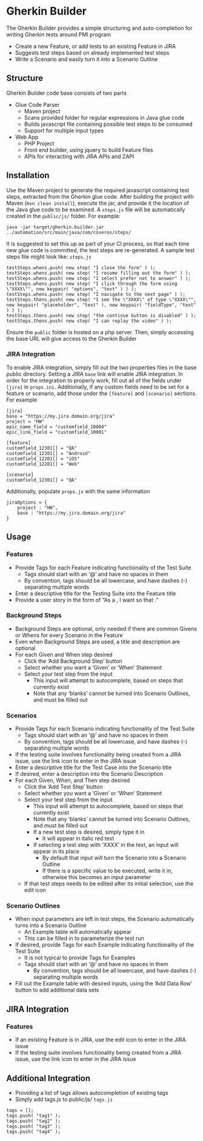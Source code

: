 # Gherkin Builder
The Gherkin Builder provides a simple structuring and auto-completion for writing 
Gherkin tests around PMI program

 * Create a new Feature, or add tests to an existing Feature in JIRA
 * Suggests test steps based on already implemented test steps
 * Write a Scenario and easily turn it into a Scenario Outline

## Structure
Gherkin Builder code base consists of two parts
 * Glue Code Parser
   * Maven project
   * Scans provided folder for regular expressions in Java glue code
   * Builds javascript file containing possible test steps to be consumed
   * Support for multiple input types
 * Web App
   * PHP Project
   * Front end builder, using jquery to build Feature files
   * APIs for interacting with JIRA APIs and ZAPI

## Installation
Use the Maven project to generate the required javascript containing test steps, extracted from
the Gherkin glue code. After building the project with Maven (`mvn clean install`), execute the jar,
and provide it the location of the Java glue code to be examined. A `steps.js` file will be automatically
created in the `public/js/` folder. For example:
```
java -jar target/gherkin.builder.jar ../automation/src/main/java/com/coveros/steps/
```
It is suggested to set this up as part of your CI process, so that each time new glue code is committed,
the test steps are re-generated. A sample test steps file might look like:
`steps.js`
```
testSteps.whens.push( new step( "I close the form" ) );
testSteps.whens.push( new step( "I resume filling out the form" ) );
testSteps.whens.push( new step( "I select prefer not to answer" ) );
testSteps.whens.push( new step( "I click through the form using \"XXXX\"", new keypair( "options", "text" ) ) );
testSteps.whens.push( new step( "I navigate to the next page" ) );
testSteps.thens.push( new step( "I see the \"XXXX\" of type \"XXXX\"", new keypair( "placeholder", "text" ), new keypair( "fieldType", "text" ) ) );
testSteps.thens.push( new step( "the continue button is disabled" ) );
testSteps.thens.push( new step( "I can replay the video" ) );
```

Ensure the `public` folder is hosted on a php server. Then, simply accessing the base URL will give access
to the Gherkin Builder

### JIRA Integration
To enable JIRA integration, simply fill out the two properties files in the base public directory.
Setting a JIRA `base` link will enable JIRA integration. In order for the integration to properly work,
fill out all of the fields under `[jira]` in `props.ini`. Additionally, if any custom fields need to be set
for a feature or scenario, add those under the `[feature]` and `[scenario]` sections. For example
```
[jira]
base = "https://my.jira.domain.org/jira"
project = "HW"
epic_name_field = "customfield_10004"
epic_link_field = "customfield_10001"

[feature]
customfield_12301[] = "QA"
customfield_12201[] = "Android"
customfield_12201[] = "iOS"
customfield_12201[] = "Web"

[scenario]
customfield_12301[] = "QA"
```

Additionally, populate `props.js` with the same information
```
jiraOptions = {
    project : "HW",
    base : "https://my.jira.domain.org/jira"
}
```

## Usage
### Features
 * Provide Tags for each Feature indicating functionality of the Test Suite
   * Tags should start with an ‘@’ and have no spaces in them
   * By convention, tags should be all lowercase, and have dashes (-) separating multiple words
 * Enter a descriptive title for the Testing Suite into the Feature title
 * Provide a user story in the form of “As a <role>, I want <feature> so that <reason>.”
### Background Steps
 * Background Steps are optional, only needed if there are common Givens or Whens for every Scenario in the Feature
 * Even when Background Steps are used, a title and description are optional
 * For each Given and When step desired
   * Click the ‘Add Background Step’ button
   * Select whether you want a ‘Given’ or ‘When’ Statement
   * Select your test step from the input
     * This input will attempt to autocomplete, based on steps that currently exist
     * Note that any ‘blanks’ cannot be turned into Scenario Outlines, and must be filled out
### Scenarios
 * Provide Tags for each Scenario indicating functionality of the Test Suite
   * Tags should start with an ‘@’ and have no spaces in them
   * By convention, tags should be all lowercase, and have dashes (-) separating multiple words
 * If the testing suite involves functionality being created from a JIRA issue, use the link icon to enter in the JIRA issue
 * Enter a descriptive title for the Test Case into the Scenario title
 * If desired, enter a description into the Scenario Description
 * For each Given, When, and Then step desired
   * Click the ‘Add Test Step’ button
   * Select whether you want a ‘Given’ or ‘When’ Statement
   * Select your test step from the input
     * This input will attempt to autocomplete, based on steps that currently exist
     * Note that any ‘blanks’ cannot be turned into Scenario Outlines, and must be filled out
     * If a new test step is desired, simply type it in
       * It will appear in italic red text
     * If selecting a test step with ‘XXXX’ in the text, an input will appear in its place
       * By default that input will turn the Scenario into a Scenario Outline
       * If there is a specific value to be executed, write it in, otherwise this becomes an input parameter
   * If that test steps needs to be edited after its initial selection, use the edit icon
### Scenario Outlines
 * When input parameters are left in test steps, the Scenario automatically turns into a Scenario Outline
   * An Example table will automatically appear
   * This can be filled in to parameterize the test run
 * If desired, provide Tags for each Example indicating functionality of the Test Suite
   * It is not typical to provide Tags for Examples
   * Tags should start with an ‘@’ and have no spaces in them
     * By convention, tags should be all lowercase, and have dashes (-) separating multiple words
 * Fill out the Example table with desired inputs, using the ‘Add Data Row’ button to add additional data sets

## JIRA Integration
### Features
 * If an existing Feature is in JIRA, use the edit icon to enter in the JIRA issue
 * If the testing suite involves functionality being created from a JIRA issue, use the link icon to enter in the JIRA issue

## Additional Integration
 * Providing a list of tags allows autocompletion of existing tags
 * Simply add tags.js to public/js/
`tags.js`
```
tags = [];
tags.push( "tag1" );
tags.push( "tag2" );
tags.push( "tag3" );
tags.push( "tag4" );
```